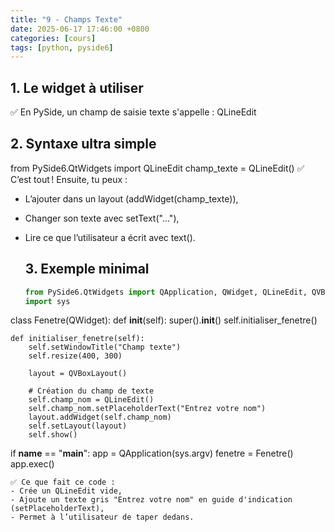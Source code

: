 ```yaml
---
title: "9 - Champs Texte"
date: 2025-06-17 17:46:00 +0800
categories: [cours]
tags: [python, pyside6]
---
```


## 1. Le widget à utiliser

✅ En PySide, un champ de saisie texte s'appelle :
QLineEdit

## 2. Syntaxe ultra simple

from PySide6.QtWidgets import QLineEdit
champ_texte = QLineEdit()
✅ C’est tout !
Ensuite, tu peux :

- L’ajouter dans un layout (addWidget(champ_texte)),
- Changer son texte avec setText("..."),
- Lire ce que l’utilisateur a écrit avec text().
  
  ## 3. Exemple minimal
  
  ```python
  from PySide6.QtWidgets import QApplication, QWidget, QLineEdit, QVBoxLayout
  import sys
  ```

class Fenetre(QWidget):
    def __init__(self):
        super().__init__()
        self.initialiser_fenetre()

    def initialiser_fenetre(self):
        self.setWindowTitle("Champ texte")
        self.resize(400, 300)
    
        layout = QVBoxLayout()
    
        # Création du champ de texte
        self.champ_nom = QLineEdit()
        self.champ_nom.setPlaceholderText("Entrez votre nom")
        layout.addWidget(self.champ_nom)
        self.setLayout(layout)
        self.show()

if __name__ == "__main__":
    app = QApplication(sys.argv)
    fenetre = Fenetre()
    app.exec()

```
✅ Ce que fait ce code :
- Crée un QLineEdit vide,
- Ajoute un texte gris "Entrez votre nom" en guide d'indication (setPlaceholderText),
- Permet à l’utilisateur de taper dedans.
```
